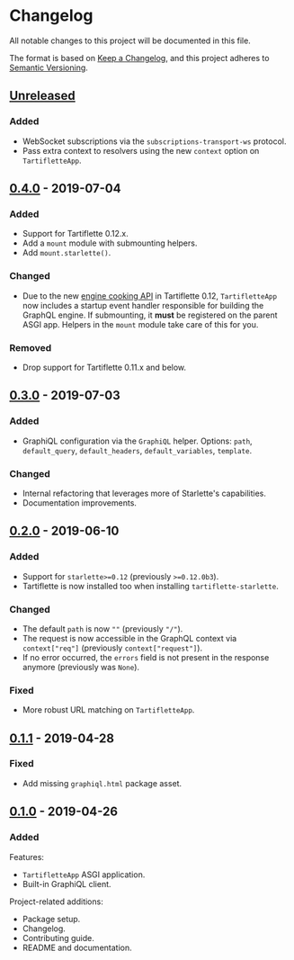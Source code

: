 # Changelog

All notable changes to this project will be documented in this file.

The format is based on [Keep a Changelog](https://keepachangelog.com/en/1.0.0/),
and this project adheres to [Semantic Versioning](https://semver.org/spec/v2.0.0.html).

## [Unreleased]

### Added

- WebSocket subscriptions via the `subscriptions-transport-ws` protocol.
- Pass extra context to resolvers using the new `context` option on `TartifletteApp`.

## [0.4.0] - 2019-07-04

### Added

- Support for Tartiflette 0.12.x.
- Add a `mount` module with submounting helpers.
- Add `mount.starlette()`.

### Changed

- Due to the new [engine cooking API](https://tartiflette.io/docs/api/engine#cook-your-tartiflette) in Tartiflette 0.12, `TartifletteApp` now includes a startup event handler responsible for building the GraphQL engine. If submounting, it **must** be registered on the parent ASGI app. Helpers in the `mount` module take care of this for you.

### Removed

- Drop support for Tartiflette 0.11.x and below.

## [0.3.0] - 2019-07-03

### Added

- GraphiQL configuration via the `GraphiQL` helper. Options: `path`, `default_query`, `default_headers`, `default_variables`, `template`.

### Changed

- Internal refactoring that leverages more of Starlette's capabilities.
- Documentation improvements.

## [0.2.0] - 2019-06-10

### Added

- Support for `starlette>=0.12` (previously `>=0.12.0b3`).
- Tartiflette is now installed too when installing `tartiflette-starlette`.

### Changed

- The default `path` is now `""` (previously `"/"`).
- The request is now accessible in the GraphQL context via `context["req"]` (previously `context["request"]`).
- If no error occurred, the `errors` field is not present in the response anymore (previously was `None`).

### Fixed

- More robust URL matching on `TartifletteApp`.

## [0.1.1] - 2019-04-28

### Fixed

- Add missing `graphiql.html` package asset.

## [0.1.0] - 2019-04-26

### Added

Features:

- `TartifletteApp` ASGI application.
- Built-in GraphiQL client.

Project-related additions:

- Package setup.
- Changelog.
- Contributing guide.
- README and documentation.

[unreleased]: https://github.com/tartiflette/tartiflette-starlette/compare/0.4.0...HEAD
[0.4.0]: https://github.com/tartiflette/tartiflette-starlette/compare/0.3.0...0.4.0
[0.3.0]: https://github.com/tartiflette/tartiflette-starlette/compare/0.2.0...0.3.0
[0.2.0]: https://github.com/tartiflette/tartiflette-starlette/compare/0.1.1...0.2.0
[0.1.1]: https://github.com/tartiflette/tartiflette-starlette/compare/0.1.0...0.1.1
[0.1.0]: https://github.com/tartiflette/tartiflette-starlette/compare/5a1ecf...0.1.0

